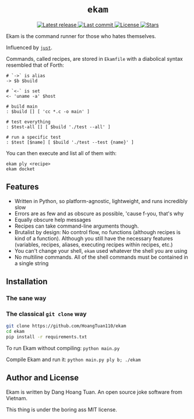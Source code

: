 <h1 align="center">
  <code>ekam</code>
</h1>

<div align="center"><p>
    <a href="https://github.com/HoangTuan110/ekam/releases/latest">
      <img alt="Latest release" src="https://img.shields.io/github/v/release/HoangTuan110/ekam?style=for-the-badge&logo=starship&color=C9CBFF&logoColor=D9E0EE&labelColor=302D41" />
    </a>
    <a href="https://github.com/HoangTuan110/ekam/pulse">
      <img alt="Last commit" src="https://img.shields.io/github/last-commit/HoangTuan110/ekam?style=for-the-badge&logo=starship&color=8bd5ca&logoColor=D9E0EE&labelColor=302D41"/>
    </a>
    <a href="https://github.com/HoangTuan110/ekam/blob/main/LICENSE">
      <img alt="License" src="https://img.shields.io/github/license/HoangTuan110/ekam?style=for-the-badge&logo=starship&color=ee999f&logoColor=D9E0EE&labelColor=302D41" />
    </a>
    <a href="https://github.com/HoangTuan110/ekam/stargazers">
      <img alt="Stars" src="https://img.shields.io/github/stars/HoangTuan110/ekam?style=for-the-badge&logo=starship&color=c69ff5&logoColor=D9E0EE&labelColor=302D41" />
    </a>
</div>

<p class="desc">
  Ekam is the command runner for those who hates themselves.

  Influenced by [`just`](https://github.com/casey/just).

  Commands, called recipes, are stored in `Ekamfile` with a diabolical syntax resembled that of Forth:

  ```
  # `->` is alias
  -> $b $build

  # `<-` is set
  <- 'uname -a' $host

  # build main
  : $build [] [ 'cc *.c -o main' ]

  # test everything
  : $test-all [] [ $build './test --all' ]

  # run a specific test
  : $test [$name] [ $build './test --test {name}' ]
  ```

  You can then execute and list all of them with:

  ```
  ekam ply <recipe>
  ekam docket
  ```
</p>

## Features
- Written in Python, so platform-agnostic, lightweight, and runs incredibly slow
- Errors are as few and as obscure as possible, 'cause f-you, that's why
- Equally obscure help messages
- Recipes can take command-line arguments though.
- Brutalist by design: No control flow, no functions (although recipes is kind of a function).
  Although you still have the necessary features (variables, recipes, aliases, executing recipes within recipes, etc.)
- You can't change your shell, `ekam` used whatever the shell you are using
- No multiline commands. All of the shell commands must be contained in a single string

## Installation

### The sane way

### The classical `git clone` way

```sh
git clone https://github.com/HoangTuan110/ekam
cd ekam
pip install -r requirements.txt
```

To run Ekam without compiling: `python main.py`

Compile Ekam and run it: `python main.py ply b; ./ekam`

## Author and License

Ekam is written by Dang Hoang Tuan. An open source joke software from Vietnam.

This thing is under the boring ass MIT license.
